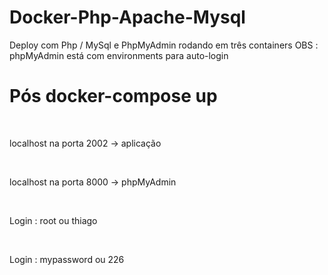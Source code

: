 # Docker-Php-Apache-Mysql
Deploy com Php / MySql e PhpMyAdmin rodando em três containers
OBS : phpMyAdmin está com environments para auto-login
<h1>Pós docker-compose up</h1><br>
<p>localhost na porta 2002 -> aplicação</p><br>
<p>localhost na porta 8000 -> phpMyAdmin</p><br>
<p>Login : root ou thiago</p><br>
<p>Login : mypassword ou 226</p>
